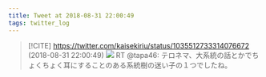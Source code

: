 ```yaml
---
title: Tweet at 2018-08-31 22:00:49
tags: twitter_log
---
```


> [!CITE] https://twitter.com/kaisekiriu/status/1035512733314076672 (2018-08-31 22:00:49)
> ![](https://twitter.com/kaisekiriu/status/1035512733314076672)
> RT @tapa46: テロネマ、大系統の話とかでちょくちょく耳にすることのある系統樹の迷い子の１つでしたね。

